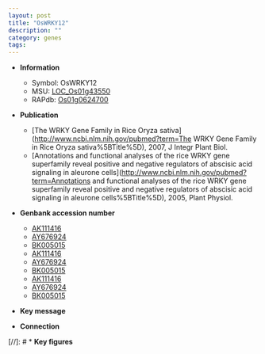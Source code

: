 ```yaml
---
layout: post
title: "OsWRKY12"
description: ""
category: genes
tags: 
---
```


* **Information**  
    + Symbol: OsWRKY12  
    + MSU: [LOC_Os01g43550](http://rice.plantbiology.msu.edu/cgi-bin/ORF_infopage.cgi?orf=LOC_Os01g43550)  
    + RAPdb: [Os01g0624700](http://rapdb.dna.affrc.go.jp/viewer/gbrowse_details/irgsp1?name=Os01g0624700)  

* **Publication**  
    + [The WRKY Gene Family in Rice Oryza sativa](http://www.ncbi.nlm.nih.gov/pubmed?term=The WRKY Gene Family in Rice Oryza sativa%5BTitle%5D), 2007, J Integr Plant Biol.
    + [Annotations and functional analyses of the rice WRKY gene superfamily reveal positive and negative regulators of abscisic acid signaling in aleurone cells](http://www.ncbi.nlm.nih.gov/pubmed?term=Annotations and functional analyses of the rice WRKY gene superfamily reveal positive and negative regulators of abscisic acid signaling in aleurone cells%5BTitle%5D), 2005, Plant Physiol.

* **Genbank accession number**  
    + [AK111416](http://www.ncbi.nlm.nih.gov/nuccore/AK111416)
    + [AY676924](http://www.ncbi.nlm.nih.gov/nuccore/AY676924)
    + [BK005015](http://www.ncbi.nlm.nih.gov/nuccore/BK005015)
    + [AK111416](http://www.ncbi.nlm.nih.gov/nuccore/AK111416)
    + [AY676924](http://www.ncbi.nlm.nih.gov/nuccore/AY676924)
    + [BK005015](http://www.ncbi.nlm.nih.gov/nuccore/BK005015)
    + [AK111416](http://www.ncbi.nlm.nih.gov/nuccore/AK111416)
    + [AY676924](http://www.ncbi.nlm.nih.gov/nuccore/AY676924)
    + [BK005015](http://www.ncbi.nlm.nih.gov/nuccore/BK005015)

* **Key message**  

* **Connection**  

[//]: # * **Key figures**  


